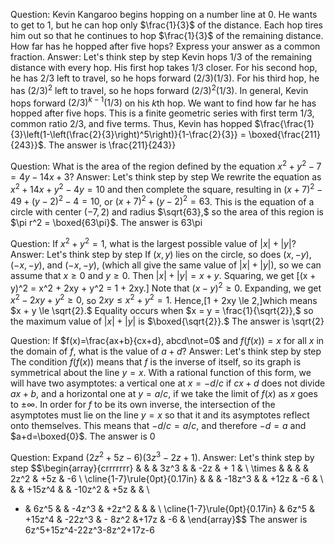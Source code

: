 Question: Kevin Kangaroo begins hopping on a number line at 0. He wants to get to 1, but he can hop only $\frac{1}{3}$ of the distance. Each hop tires him out so that he continues to hop $\frac{1}{3}$ of the remaining distance. How far has he hopped after five hops? Express your answer as a common fraction.
Answer: Let's think step by step
Kevin hops $1/3$ of the remaining distance with every hop.
His first hop takes $1/3$ closer.
For his second hop, he has $2/3$ left to travel, so he hops forward $(2/3)(1/3)$.
For his third hop, he has $(2/3)^2$ left to travel, so he hops forward $(2/3)^2(1/3)$.
In general, Kevin hops forward $(2/3)^{k-1}(1/3)$ on his $k$th hop.
We want to find how far he has hopped after five hops.
This is a finite geometric series with first term $1/3$, common ratio $2/3$, and five terms.
Thus, Kevin has hopped $\frac{\frac{1}{3}\left(1-\left(\frac{2}{3}\right)^5\right)}{1-\frac{2}{3}} = \boxed{\frac{211}{243}}$.
The answer is \frac{211}{243}}


Question: What is the area of the region defined by the equation $x^2+y^2 - 7 = 4y-14x+3$?
Answer: Let's think step by step
We rewrite the equation as $x^2 + 14x + y^2 - 4y = 10$ and then complete the square,
resulting in  $(x+7)^2-49 + (y-2)^2-4=10$,
or $(x+7)^2+(y-2)^2=63$.
This is the equation of a circle with center $(-7, 2)$ and radius $\sqrt{63},$
so the area of this region is $\pi r^2 = \boxed{63\pi}$.
The answer is 63\pi


Question: If $x^2+y^2=1$, what is the largest possible value of $|x|+|y|$?
Answer: Let's think step by step
If $(x,y)$ lies on the circle,
so does $(x,-y),$ $(-x,-y),$ and $(-x,-y),$ (which all give the same value of $|x| + |y|$),
so we can assume that $x \ge 0$ and $y \ge 0.$
Then $|x| + |y| = x + y.$  Squaring, we get
\[(x + y)^2 = x^2 + 2xy + y^2 = 1 + 2xy.\]
Note that $(x - y)^2 \ge 0.$
Expanding, we get $x^2 - 2xy + y^2 \ge 0,$ so $2xy \le x^2 + y^2 = 1.$
Hence,\[1 + 2xy \le 2,\]which means $x + y \le \sqrt{2}.$
Equality occurs when $x = y = \frac{1}{\sqrt{2}},$
so the maximum value of $|x| + |y|$ is $\boxed{\sqrt{2}}.$
The answer is \sqrt{2}


Question: If $f(x)=\frac{ax+b}{cx+d}, abcd\not=0$ and $f(f(x))=x$ for all $x$ in the domain of $f$, what is the value of $a+d$?
Answer: Let's think step by step
The condition $f(f(x))$ means that $f$ is the inverse of itself,
so its graph is symmetrical about the line $y = x$.
With a rational function of this form, we will have two asymptotes:
a vertical one at $x=-d/c$ if $cx+d$ does not divide $ax+b$,
and a horizontal one at $y=a/c$,
if we take the limit of $f(x)$ as $x$ goes to $\pm\infty$.
In order for $f$ to be its own inverse, the intersection of the asymptotes must lie on the line $y=x$
so that it and its asymptotes reflect onto themselves.
This means that $-d/c=a/c$,
and therefore $-d=a$ and $a+d=\boxed{0}$.
The answer is 0


Question: Expand $(2z^2 + 5z - 6)(3z^3 - 2z + 1)$.
Answer: Let's think step by step
$$\begin{array}{crrrrrrr}
& & & 3z^3 & & -2z & + 1 & \\
\times & & & & 2z^2 & +5z & -6 \\
\cline{1-7}\rule{0pt}{0.17in}
& & & -18z^3 & & +12z & -6 & \\
& & +15z^4 & & -10z^2 & +5z & & \\
+ & 6z^5 & & -4z^3 & +2z^2 & & & \\
\cline{1-7}\rule{0pt}{0.17in}
& 6z^5 & +15z^4 & -22z^3 & - 8z^2 &+17z & -6 &
\end{array}$$
The answer is 6z^5+15z^4-22z^3-8z^2+17z-6